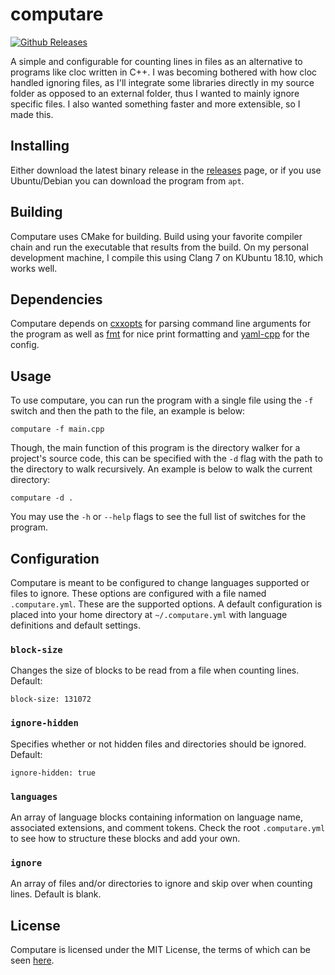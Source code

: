 # computare

[![Github Releases](https://img.shields.io/github/release/tinfoilboy/computare.svg)](https://github.com/tinfoilboy/computare/releases)

A simple and configurable for counting lines in files as an alternative to programs like cloc written in C++. I was becoming bothered with how cloc handled ignoring files, as I'll integrate some libraries directly in my source folder as opposed to an external folder, thus I wanted to mainly ignore specific files. I also wanted something faster and more extensible, so I made this.

## Installing

Either download the latest binary release in the [releases](https://github.com/tinfoilboy/computare/releases) page, or if you use Ubuntu/Debian you can download the program from `apt`.

## Building

Computare uses CMake for building. Build using your favorite compiler chain and run the executable that results from the build.
On my personal development machine, I compile this using Clang 7 on KUbuntu 18.10, which works well.

## Dependencies

Computare depends on [cxxopts](https://github.com/jarro2783/cxxopts) for parsing command line arguments for the program as well as [fmt](https://github.com/fmtlib/fmt) for nice print formatting and [yaml-cpp](https://github.com/jbeder/yaml-cpp) for the config.

## Usage

To use computare, you can run the program with a single file using the `-f` switch and then the path to the file, an example is below:

    computare -f main.cpp

Though, the main function of this program is the directory walker for a project's source code, this can be specified with the `-d` flag with the path to the directory to walk recursively. An example is below to walk the current directory:

    computare -d .

You may use the `-h` or `--help` flags to see the full list of switches for the program.

## Configuration

Computare is meant to be configured to change languages supported or files to ignore. These options are configured with a file named `.computare.yml`. These are the supported options. A default configuration is placed into your home directory at `~/.computare.yml` with language definitions and default settings.

### `block-size`

Changes the size of blocks to be read from a file when counting lines.
Default:

    block-size: 131072

### `ignore-hidden`

Specifies whether or not hidden files and directories should be ignored.
Default:

    ignore-hidden: true

### `languages`

An array of language blocks containing information on language name, associated extensions, and comment tokens.
Check the root `.computare.yml` to see how to structure these blocks and add your own.

### `ignore`

An array of files and/or directories to ignore and skip over when counting lines.
Default is blank.

## License

Computare is licensed under the MIT License, the terms of which can be seen [here](https://github.com/tinfoilboy/computare/blob/master/LICENSE).
